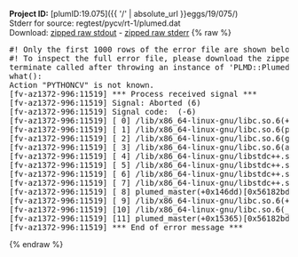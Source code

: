 **Project ID:** [plumID:19.075]({{ '/' | absolute_url }}eggs/19/075/)  
Stderr for source:  regtest/pycv/rt-1/plumed.dat   
Download: [zipped raw stdout](plumed.dat.plumed_master.stdout.txt.zip) - [zipped raw stderr](plumed.dat.plumed_master.stderr.txt.zip) 
{% raw %}
<pre>
#! Only the first 1000 rows of the error file are shown below
#! To inspect the full error file, please download the zipped raw stderr file above
terminate called after throwing an instance of 'PLMD::Plumed::Exception'
what():
Action "PYTHONCV" is not known.
[fv-az1372-996:11519] *** Process received signal ***
[fv-az1372-996:11519] Signal: Aborted (6)
[fv-az1372-996:11519] Signal code:  (-6)
[fv-az1372-996:11519] [ 0] /lib/x86_64-linux-gnu/libc.so.6(+0x45330)[0x7f8374445330]
[fv-az1372-996:11519] [ 1] /lib/x86_64-linux-gnu/libc.so.6(pthread_kill+0x11c)[0x7f837449eb2c]
[fv-az1372-996:11519] [ 2] /lib/x86_64-linux-gnu/libc.so.6(gsignal+0x1e)[0x7f837444527e]
[fv-az1372-996:11519] [ 3] /lib/x86_64-linux-gnu/libc.so.6(abort+0xdf)[0x7f83744288ff]
[fv-az1372-996:11519] [ 4] /lib/x86_64-linux-gnu/libstdc++.so.6(+0xa5ff5)[0x7f83748a5ff5]
[fv-az1372-996:11519] [ 5] /lib/x86_64-linux-gnu/libstdc++.so.6(+0xbb0da)[0x7f83748bb0da]
[fv-az1372-996:11519] [ 6] /lib/x86_64-linux-gnu/libstdc++.so.6(_ZSt10unexpectedv+0x0)[0x7f83748a5a55]
[fv-az1372-996:11519] [ 7] /lib/x86_64-linux-gnu/libstdc++.so.6(+0xa5a6f)[0x7f83748a5a6f]
[fv-az1372-996:11519] [ 8] plumed_master(+0x146dd)[0x56182bd796dd]
[fv-az1372-996:11519] [ 9] /lib/x86_64-linux-gnu/libc.so.6(+0x2a1ca)[0x7f837442a1ca]
[fv-az1372-996:11519] [10] /lib/x86_64-linux-gnu/libc.so.6(__libc_start_main+0x8b)[0x7f837442a28b]
[fv-az1372-996:11519] [11] plumed_master(+0x15365)[0x56182bd7a365]
[fv-az1372-996:11519] *** End of error message ***
</pre>
{% endraw %}

